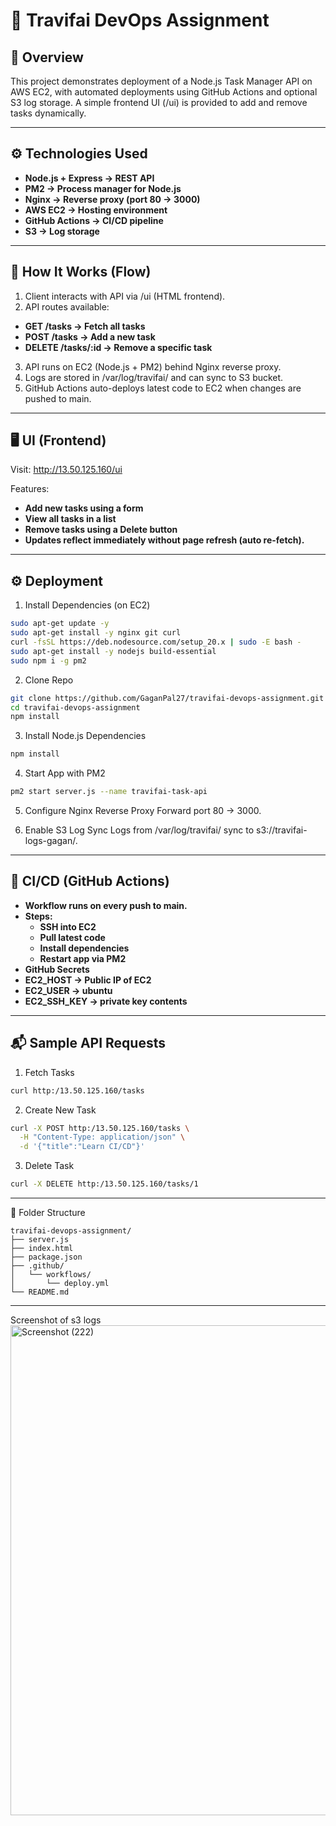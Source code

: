 # 🚀 Travifai DevOps Assignment
## 📌 Overview

This project demonstrates deployment of a Node.js Task Manager API on AWS EC2, with automated deployments using GitHub Actions and optional S3 log storage.
A simple frontend UI (/ui) is provided to add and remove tasks dynamically.

---
## ⚙ Technologies Used

- **Node.js + Express → REST API**
- **PM2 → Process manager for Node.js**
- **Nginx → Reverse proxy (port 80 → 3000)**
- **AWS EC2 → Hosting environment**
- **GitHub Actions → CI/CD pipeline**
- **S3 → Log storage**
  
---
## 🧩 How It Works (Flow)

1. Client interacts with API via /ui (HTML frontend).
2. API routes available:
  - **GET /tasks → Fetch all tasks**
  - **POST /tasks → Add a new task**
  - **DELETE /tasks/:id → Remove a specific task**
3. API runs on EC2 (Node.js + PM2) behind Nginx reverse proxy.
4. Logs are stored in /var/log/travifai/ and can sync to S3 bucket.
5. GitHub Actions auto-deploys latest code to EC2 when changes are pushed to main.

---
## 🖥 UI (Frontend)

Visit: http://13.50.125.160/ui

Features:

- **Add new tasks using a form**
- **View all tasks in a list**
- **Remove tasks using a Delete button**
- **Updates reflect immediately without page refresh (auto re-fetch).**

---
## ⚙ Deployment
1. Install Dependencies (on EC2)
```bash
sudo apt-get update -y
sudo apt-get install -y nginx git curl
curl -fsSL https://deb.nodesource.com/setup_20.x | sudo -E bash -
sudo apt-get install -y nodejs build-essential
sudo npm i -g pm2
```

2. Clone Repo
```bash
git clone https://github.com/GaganPal27/travifai-devops-assignment.git
cd travifai-devops-assignment
npm install
```
3. Install Node.js Dependencies
```bash
npm install
```

4. Start App with PM2
```bash
pm2 start server.js --name travifai-task-api
```

5. Configure Nginx Reverse Proxy
Forward port 80 → 3000.

6. Enable S3 Log Sync
Logs from /var/log/travifai/ sync to s3://travifai-logs-gagan/.

---
## 🔄 CI/CD (GitHub Actions)

- **Workflow runs on every push to main.**
- **Steps:**
  - **SSH into EC2**
  - **Pull latest code**
  - **Install dependencies**
  - **Restart app via PM2**
- **GitHub Secrets**
- **EC2_HOST → Public IP of EC2**
- **EC2_USER → ubuntu**
- **EC2_SSH_KEY → private key contents**

---
## 📬 Sample API Requests
1. Fetch Tasks
```bash
curl http:/13.50.125.160/tasks
```
2. Create New Task
```bash
curl -X POST http:/13.50.125.160/tasks \
  -H "Content-Type: application/json" \
  -d '{"title":"Learn CI/CD"}'
```
3. Delete Task
```bash
curl -X DELETE http:/13.50.125.160/tasks/1
```
---
📁 Folder Structure
```
travifai-devops-assignment/
├── server.js
├── index.html
├── package.json
├── .github/
│   └── workflows/
│       └── deploy.yml
└── README.md
```
---
Screenshot of s3 logs
<img width="1920" height="784" alt="Screenshot (222)" src="https://github.com/user-attachments/assets/bf857a8e-3330-420e-9c4e-372eab436be4" />

